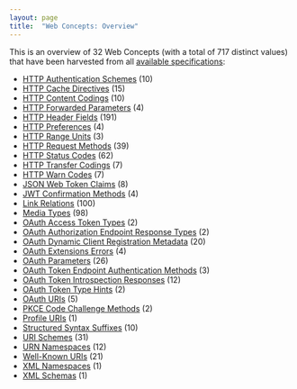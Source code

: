 ```yaml
---
layout: page
title:  "Web Concepts: Overview"
---
```


This is an overview of 32 Web Concepts (with a total of 717 distinct values) that have been harvested from all [available specifications](/specs):

* [HTTP Authentication Schemes](http-authentication-scheme/) (10)
* [HTTP Cache Directives](http-cache-directive/) (15)
* [HTTP Content Codings](http-content-coding/) (10)
* [HTTP Forwarded Parameters](http-forwarded-parameter/) (4)
* [HTTP Header Fields](http-header/) (191)
* [HTTP Preferences](http-preference/) (4)
* [HTTP Range Units](http-range-unit/) (3)
* [HTTP Request Methods](http-method/) (39)
* [HTTP Status Codes](http-status-code/) (62)
* [HTTP Transfer Codings](http-transfer-coding/) (7)
* [HTTP Warn Codes](http-warn-code/) (7)
* [JSON Web Token Claims](jwt-claim/) (8)
* [JWT Confirmation Methods](jwt-confirmation-method/) (4)
* [Link Relations](link-relation/) (100)
* [Media Types](media-type/) (98)
* [OAuth Access Token Types](oauth-access-token-type/) (2)
* [OAuth Authorization Endpoint Response Types](oauth-authorization-endpoint-response-type/) (2)
* [OAuth Dynamic Client Registration Metadata](oauth-client-metadata/) (20)
* [OAuth Extensions Errors](oauth-extension-error/) (4)
* [OAuth Parameters](oauth-parameter/) (26)
* [OAuth Token Endpoint Authentication Methods](oauth-token-endpoint-auth-method/) (3)
* [OAuth Token Introspection Responses](oauth-token-introspection-response/) (12)
* [OAuth Token Type Hints](oauth-token-type-hint/) (2)
* [OAuth URIs](oauth-uri/) (5)
* [PKCE Code Challenge Methods](pkce-code-challenge-method/) (2)
* [Profile URIs](profile-uri/) (1)
* [Structured Syntax Suffixes](structured-syntax-suffix/) (10)
* [URI Schemes](uri-scheme/) (31)
* [URN Namespaces](urn-namespace/) (12)
* [Well-Known URIs](well-known-uri/) (21)
* [XML Namespaces](xml-ns/) (1)
* [XML Schemas](xml-schema/) (1)
